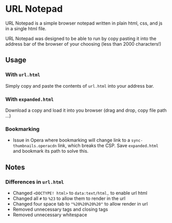 
# URL Notepad
URL Notepad is a simple browser notepad written in plain html, css, and
js in a single html file.

URL Notepad was designed to be able to run by copy pasting it into the
address bar of the browser of your choosing (less than 2000 characters!)

## Usage

### With `url.html`

Simply copy and paste the contents of `url.html` into your address bar.

### With `expanded.html`

Download a copy and load it into you browser (drag and drop, copy file path ...)

### Bookmarking
- Issue in Opera where bookmarking will change link to a
`sync-thumbnails.operacdn` link, which breaks the CSP. Save `expanded.html`
and bookmark its path to solve this.

## Notes

### Differences in `url.html`
- Changed `<DOCTYPE! html>` to `data:text/html,` to enable url html
- Changed all `#` to `%23` to allow them to render in the url
- Changed four space tab to `"%20%20%20%20"` to allow render in url
- Removed unnecessary tags and closing tags
- Removed unnecessary whitespace